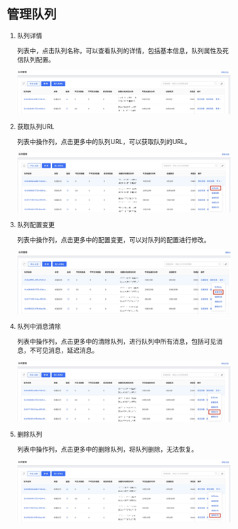 # 管理队列

1. 队列详情

   列表中，点击队列名称，可以查看队列的详情，包括基本信息，队列属性及死信队列配置。

   ![队列详情](../../image/队列列表2.jpg)

2. 获取队列URL

   列表中操作列，点击更多中的队列URL，可以获取队列的URL。

   ![队列URL](../../image/队列URL.jpg)
3. 队列配置变更

   列表中操作列，点击更多中的配置变更，可以对队列的配置进行修改。

   ![队列配置](../../image/配置变更.jpg)

4. 队列中消息清除

   列表中操作列，点击更多中的清除队列，进行队列中所有消息，包括可见消息，不可见消息，延迟消息。

   ![清除队列](../../image/清除队列.jpg)

5. 删除队列

   列表中操作列，点击更多中的删除队列，将队列删除，无法恢复。

   ![删除队列](../../image/删除队列.jpg)